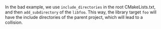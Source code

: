 
In the bad example, we use `include_directories` in the root CMakeLists.txt, and then `add_subdirectory` of the `libfoo`. This way, the library target `foo` will have the include directories of the parent project, which will lead to a collision.
